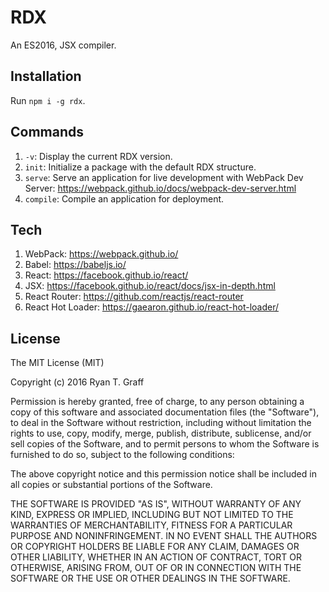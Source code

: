 # RDX
An ES2016, JSX compiler.

## Installation

Run `npm i -g rdx`.

## Commands

1. `-v`: Display the current RDX version.
1. `init`: Initialize a package with the default RDX structure.
1. `serve`: Serve an application for live development with WebPack Dev Server: https://webpack.github.io/docs/webpack-dev-server.html
1. `compile`: Compile an application for deployment.

## Tech

1. WebPack: https://webpack.github.io/
1. Babel: https://babeljs.io/
1. React: https://facebook.github.io/react/
1. JSX: https://facebook.github.io/react/docs/jsx-in-depth.html
1. React Router: https://github.com/reactjs/react-router
1. React Hot Loader: https://gaearon.github.io/react-hot-loader/

## License

The MIT License (MIT)

Copyright (c) 2016 Ryan T. Graff

Permission is hereby granted, free of charge, to any person obtaining a copy
of this software and associated documentation files (the "Software"), to deal
in the Software without restriction, including without limitation the rights
to use, copy, modify, merge, publish, distribute, sublicense, and/or sell
copies of the Software, and to permit persons to whom the Software is
furnished to do so, subject to the following conditions:

The above copyright notice and this permission notice shall be included in all
copies or substantial portions of the Software.

THE SOFTWARE IS PROVIDED "AS IS", WITHOUT WARRANTY OF ANY KIND, EXPRESS OR
IMPLIED, INCLUDING BUT NOT LIMITED TO THE WARRANTIES OF MERCHANTABILITY,
FITNESS FOR A PARTICULAR PURPOSE AND NONINFRINGEMENT. IN NO EVENT SHALL THE
AUTHORS OR COPYRIGHT HOLDERS BE LIABLE FOR ANY CLAIM, DAMAGES OR OTHER
LIABILITY, WHETHER IN AN ACTION OF CONTRACT, TORT OR OTHERWISE, ARISING FROM,
OUT OF OR IN CONNECTION WITH THE SOFTWARE OR THE USE OR OTHER DEALINGS IN THE
SOFTWARE.
